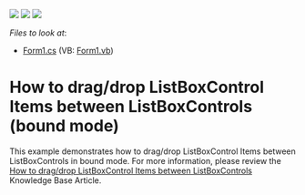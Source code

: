 <!-- default badges list -->
![](https://img.shields.io/endpoint?url=https://codecentral.devexpress.com/api/v1/VersionRange/128620716/10.1.6%2B)
[![](https://img.shields.io/badge/Open_in_DevExpress_Support_Center-FF7200?style=flat-square&logo=DevExpress&logoColor=white)](https://supportcenter.devexpress.com/ticket/details/E2475)
[![](https://img.shields.io/badge/📖_How_to_use_DevExpress_Examples-e9f6fc?style=flat-square)](https://docs.devexpress.com/GeneralInformation/403183)
<!-- default badges end -->
<!-- default file list -->
*Files to look at*:

* [Form1.cs](./CS/Form1.cs) (VB: [Form1.vb](./VB/Form1.vb))
<!-- default file list end -->
# How to drag/drop ListBoxControl Items between ListBoxControls (bound mode)


<p>This example demonstrates how to drag/drop ListBoxControl Items between ListBoxControls in bound mode. For more information, please review the <a href="https://www.devexpress.com/Support/Center/p/A1841">How to drag/drop ListBoxControl Items between ListBoxControls</a> Knowledge Base Article.</p>

<br/>


